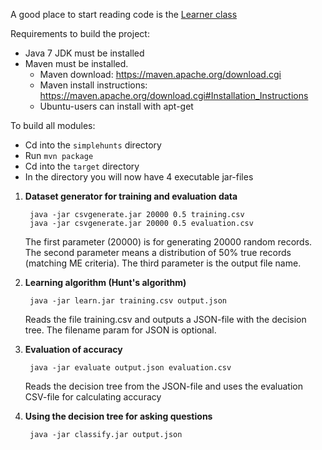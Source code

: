 A good place to start reading code is the [Learner class](learning/src/main/java/jar005/simplehunts/algorithm/Learner.java)

Requirements to build the project:

- Java 7 JDK must be installed
- Maven must be installed.
	* Maven download: https://maven.apache.org/download.cgi
	* Maven install instructions: https://maven.apache.org/download.cgi#Installation_Instructions
	* Ubuntu-users can install with apt-get

To build all modules:

- Cd into the `simplehunts` directory
- Run `mvn package`
- Cd into the `target` directory
- In the directory you will now have 4 executable jar-files

1. __Dataset generator for training and evaluation data__

		java -jar csvgenerate.jar 20000 0.5 training.csv
		java -jar csvgenerate.jar 20000 0.5 evaluation.csv

	The first parameter (20000) is for generating 20000 random records.
	The second parameter means a distribution of 50% true records (matching ME criteria).
	The third parameter is the output file name.

2. __Learning algorithm (Hunt's algorithm)__
	
		java -jar learn.jar training.csv output.json
	
	Reads the file training.csv and outputs a JSON-file with the decision tree. 
	The filename param for JSON is optional.

3. __Evaluation of accuracy__
	
		java -jar evaluate output.json evaluation.csv

	Reads the decision tree from the JSON-file and uses the evaluation CSV-file for calculating accuracy

4. __Using the decision tree for asking questions__
	
		java -jar classify.jar output.json
